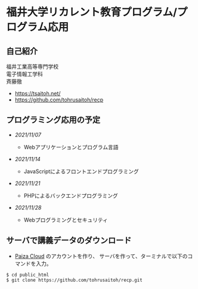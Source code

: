 # 福井大学リカレント教育プログラム/プログラム応用

## 自己紹介
福井工業高等専門学校  
電子情報工学科  
斉藤徹  
- https://tsaitoh.net/
- https://github.com/tohrusaitoh/recp

## プログラミング応用の予定
- *2021/11/07*
	- Webアプリケーションとプログラム言語

- *2021/11/14*
	- JavaScriptによるフロントエンドプログラミング

- *2021/11/21*
	- PHPによるバックエンドプログラミング
	
- *2021/11/28*
	- Webプログラミングとセキュリティ

## サーバで講義データのダウンロード

- [Paiza Cloud](https://paiza.cloud/ja/) のアカウントを作り、
サーバを作って、ターミナルで以下のコマンドを入力。
~~~
$ cd public_html
$ git clone https://github.com/tohrusaitoh/recp.git
~~~

